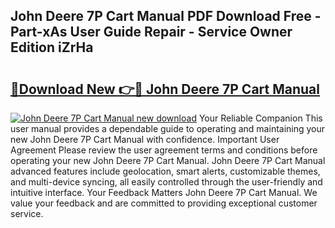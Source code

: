 ## John Deere 7P Cart Manual PDF Download Free - Part-xAs User Guide Repair - Service Owner Edition iZrHa

# <h2><a href="http://bc92275.oget.top/?id=John+Deere+7P+Cart+Manual">🔗Download New 👉🔴 John Deere 7P Cart Manual</a></h2>

[![John Deere 7P Cart Manual new download](https://i.imgur.com/5g1atiW.png)](http://bc92275.oget.top/?id=John+Deere+7P+Cart+Manual)
Your Reliable Companion This user manual provides a dependable guide to operating and maintaining your new John Deere 7P Cart Manual with confidence. Important User Agreement Please review the user agreement terms and conditions before operating your new John Deere 7P Cart Manual. John Deere 7P Cart Manual advanced features include geolocation, smart alerts, customizable themes, and multi-device syncing, all easily controlled through the user-friendly and intuitive interface. Your Feedback Matters John Deere 7P Cart Manual. We value your feedback and are committed to providing exceptional customer service.
